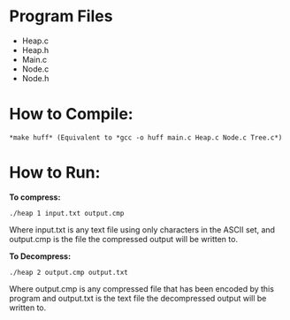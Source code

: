 

# Program Files
- Heap.c
- Heap.h
- Main.c
- Node.c
- Node.h
	
# How to Compile:

    *make huff* (Equivalent to *gcc -o huff main.c Heap.c Node.c Tree.c*)
  
# How to Run:

**To compress:**

`./heap 1 input.txt output.cmp` 
	
Where input.txt is any text file using only characters in the ASCII set, and output.cmp is the file the compressed output will be written to.
    
**To Decompress:**

`./heap 2 output.cmp output.txt` 

Where output.cmp is any compressed file that has been encoded by this program and output.txt is the text file the decompressed output will be written to.
